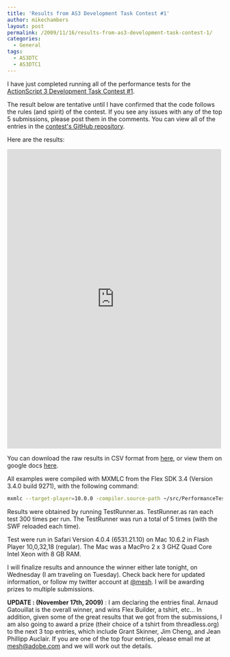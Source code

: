 ```yaml
---
title: 'Results from AS3 Development Task Contest #1'
author: mikechambers
layout: post
permalink: /2009/11/16/results-from-as3-development-task-contest-1/
categories:
  - General
tags:
  - AS3DTC
  - AS3DTC1
---
```



I have just completed running all of the performance tests for the [ActionScript 3 Development Task Contest #1][1].

The result below are tentative until I have confirmed that the code follows the rules (and spirit) of the contest. If you see any issues with any of the top 5 submissions, please post them in the comments. You can view all of the entries in the [contest's GitHub repository][2].

Here are the results:  
<!--more-->
<iframe width='500' height='700' frameborder='0' src='http://spreadsheets.google.com/pub?key=tpFIybNqY4G30EWVIKKoPmQ&single=true&gid=0&output=html&widget=true'></iframe>
  
You can download the raw results in CSV format from [here][3], or view them on google docs [here][4].

All examples were compiled with MXMLC from the Flex SDK 3.4 (Version 3.4.0 build 9271), with the following command:

``` bash
mxmlc --target-player=10.0.0 -compiler.source-path ~/src/PerformanceTest/ -- TestRunner.as
```

Results were obtained by running TestRunner.as. TestRunner.as ran each test 300 times per run. The TestRunner was run a total of 5 times (with the SWF reloaded each time).

Test were run in Safari Version 4.0.4 (6531.21.10) on Mac 10.6.2 in Flash Player 10,0,32,18 (regular). The Mac was a MacPro 2 x 3 GHZ Quad Core Intel Xeon with 8 GB RAM.

I will finalize results and announce the winner either late tonight, on Wednesday (I am traveling on Tuesday). Check back here for updated information, or follow my twitter account at [@mesh][5]. I will be awarding prizes to multiple submissions.

**UPDATE : (November 17th, 2009)** : I am declaring the entries final. Arnaud Gatouillat is the overall winner, and wins Flex Builder, a tshirt, etc... In addition, given some of the great results that we got from the submissions, I am also going to award a prize (their choice of a tshirt from threadless.org) to the next 3 top entries, which include Grant Skinner, Jim Cheng, and Jean Phillipp Auclair. If you are one of the top four entries, please email me at mesh@adobe.com and we will work out the details.

 [1]: http://www.mikechambers.com/blog/tag/as3dtc1/
 [2]: http://github.com/mikechambers/ActionScript-3-Development-Task-Contests/tree/master/AS3DTC_1/
 [3]: http://github.com/mikechambers/ActionScript-3-Development-Task-Contests/blob/master/AS3DTC_1/results/results.csv
 [4]: http://spreadsheets.google.com/ccc?key=0AqqzNUoZeUetdEFBNlE4VURyQTA0aGFrMWdueW9jMGc&hl=en
 [5]: http://www.twitter.com/mesh